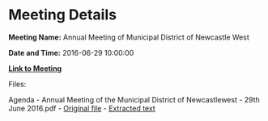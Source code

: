 # Meeting Details

**Meeting Name:** Annual Meeting of Municipal District of Newcastle West

**Date and Time:** 2016-06-29 10:00:00

**[Link to Meeting](https://www.limerick.ie/council/whats-on/annual-meeting-municipal-district-newcastle-west-0)**

Files: 

Agenda - Annual Meeting of the Municipal District of Newcastlewest - 29th June 2016.pdf - [Original file](https://www.limerick.ie/sites/default/files/media/documents/2017-06/Agenda%20-%20Annual%20Meeting%20of%20the%20Municipal%20District%20of%20Newcastlewest%20-%2029th%20June%202016.pdf) - [Extracted text](./Agenda%20-%20Annual%20Meeting%20of%20the%20Municipal%20District%20of%20Newcastlewest%20-%2029th%20June%202016.md)

